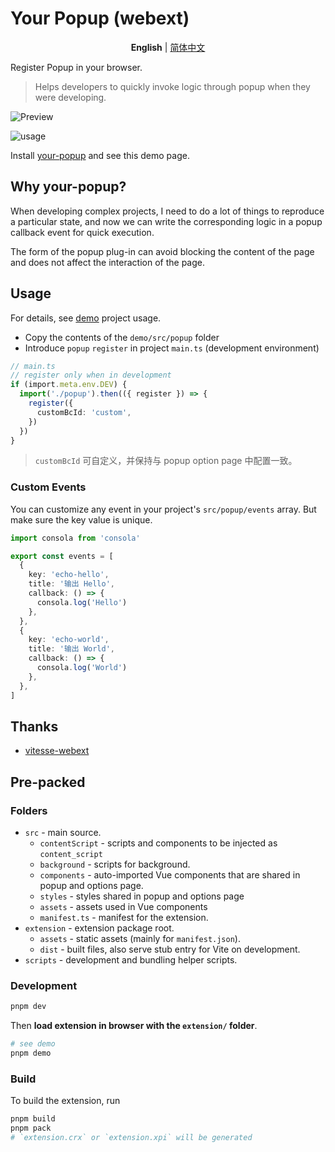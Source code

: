 # Your Popup (webext)

<p align='center'>
<b>English</b> | <a href="https://github.com/antfu/vitesse/blob/main/README.zh-CN.md">简体中文</a>
<!-- Contributors: Thanks for getting interested, however we DON'T accept new transitions to the README, thanks. -->
</p>

Register Popup in your browser.

> Helps developers to quickly invoke logic through popup when they were developing.

![Preview](https://user-images.githubusercontent.com/25154432/234032515-70f24a0d-e405-49d4-84c5-8002ff9d573a.jpg)

![usage](https://user-images.githubusercontent.com/25154432/234032965-19c37bd8-f1e2-496b-9c45-a67dfd1c001e.gif)

<!-- todo chrome store link -->
Install [your-popup](https://chrome.google.com/webstore/) and see this demo page.

## Why your-popup?

When developing complex projects, I need to do a lot of things to reproduce a particular state, and now we can write the corresponding logic in a popup callback event for quick execution.

The form of the popup plug-in can avoid blocking the content of the page and does not affect the interaction of the page.

## Usage

For details, see [demo](./demo) project usage.

- Copy the contents of the `demo/src/popup` folder
- Introduce `popup` `register` in project `main.ts` (development environment)

```ts
// main.ts
// register only when in development
if (import.meta.env.DEV) {
  import('./popup').then(({ register }) => {
    register({
      customBcId: 'custom',
    })
  })
}
```

> `customBcId` 可自定义，并保持与 popup option page 中配置一致。

### Custom Events

You can customize any event in your project's `src/popup/events` array.
But make sure the key value is unique.

```ts
import consola from 'consola'

export const events = [
  {
    key: 'echo-hello',
    title: '输出 Hello',
    callback: () => {
      consola.log('Hello')
    },
  },
  {
    key: 'echo-world',
    title: '输出 World',
    callback: () => {
      consola.log('World')
    },
  },
]
```

## Thanks

- [vitesse-webext](https://github.com/antfu/vitesse-webext)

## Pre-packed

### Folders

- `src` - main source.
  - `contentScript` - scripts and components to be injected as `content_script`
  - `background` - scripts for background.
  - `components` - auto-imported Vue components that are shared in popup and options page.
  - `styles` - styles shared in popup and options page
  - `assets` - assets used in Vue components
  - `manifest.ts` - manifest for the extension.
- `extension` - extension package root.
  - `assets` - static assets (mainly for `manifest.json`).
  - `dist` - built files, also serve stub entry for Vite on development.
- `scripts` - development and bundling helper scripts.

### Development

```bash
pnpm dev

```

Then **load extension in browser with the `extension/` folder**.

```bash
# see demo
pnpm demo
```

### Build

To build the extension, run

```bash
pnpm build
pnpm pack
# `extension.crx` or `extension.xpi` will be generated
```
